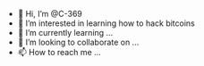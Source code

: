 - 👋 Hi, I’m @C-369
- 👀 I’m interested in learning how to hack bitcoins
- 🌱 I’m currently learning ...
- 💞️ I’m looking to collaborate on ...
- 📫 How to reach me ...

<!---
C-369/C-369 is a ✨ special ✨ repository because its `README.md` (this file) appears on your GitHub profile.
You can click the Preview link to take a look at your changes.
--->
